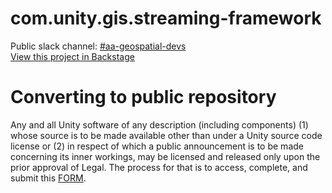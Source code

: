 # com.unity.gis.streaming-framework
Public slack channel: [#aa-geospatial-devs](https://unity.slack.com/messages/C01RU3BHA3S/) <br/>
[View this project in Backstage](https://backstage.corp.unity3d.com/catalog/default/component/com.unity.gis.streaming-framework) <br/>
# Converting to public repository
Any and all Unity software of any description (including components) (1) whose source is to be made available other than under a Unity source code license or (2) in respect of which a public announcement is to be made concerning its inner workings, may be licensed and released only upon the prior approval of Legal.
The process for that is to access, complete, and submit this [FORM](https://docs.google.com/forms/d/e/1FAIpQLSe3H6PARLPIkWVjdB_zMvuIuIVtrqNiGlEt1yshkMCmCMirvA/viewform).
